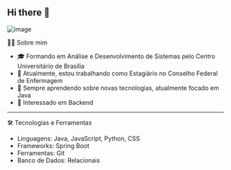 ## Hi there 👋

![image](https://github.com/user-attachments/assets/da6f0473-33ad-4a83-9050-a19924b6d8f5)


👨‍💻 Sobre mim
- 🎓 Formando em Análise e Desenvolvimento de Sistemas pelo Centro Universitário de Brasília
- 💼 Atualmente, estou trabalhando como Estagiário no Conselho Federal de Enfermagem
- 🌱 Sempre aprendendo sobre novas tecnologias, atualmente focado em Java
- 🤔 Interessado em Backend
-------------------------------
🛠️ Tecnologias e Ferramentas
- Linguagens: Java, JavaScript, Python, CSS
- Frameworks: Spring Boot
- Ferramentas: Git
- Banco de Dados: Relacionais
